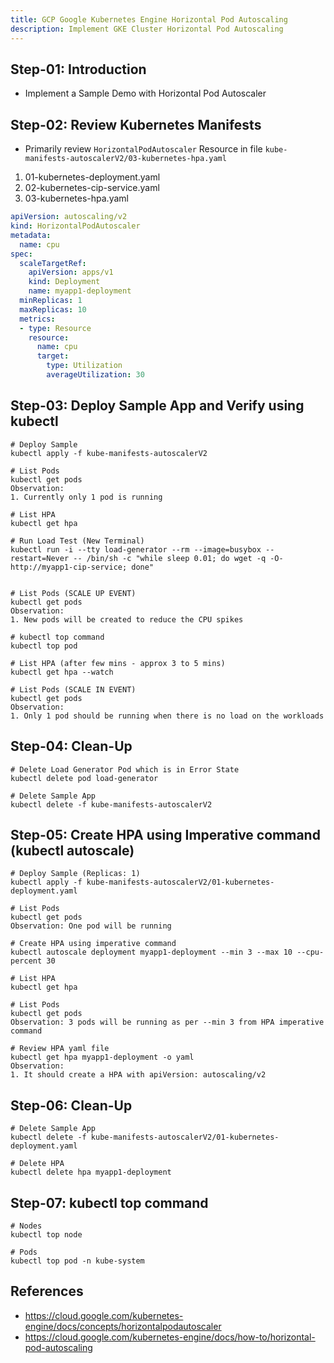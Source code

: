 ```yaml
---
title: GCP Google Kubernetes Engine Horizontal Pod Autoscaling
description: Implement GKE Cluster Horizontal Pod Autoscaling
---
```


## Step-01: Introduction
- Implement a Sample Demo with Horizontal Pod Autoscaler

## Step-02: Review Kubernetes Manifests
- Primarily review `HorizontalPodAutoscaler` Resource in file `kube-manifests-autoscalerV2/03-kubernetes-hpa.yaml`
1. 01-kubernetes-deployment.yaml
2. 02-kubernetes-cip-service.yaml
3. 03-kubernetes-hpa.yaml
```yaml
apiVersion: autoscaling/v2
kind: HorizontalPodAutoscaler
metadata:
  name: cpu
spec:
  scaleTargetRef:
    apiVersion: apps/v1
    kind: Deployment
    name: myapp1-deployment
  minReplicas: 1
  maxReplicas: 10
  metrics:
  - type: Resource
    resource:
      name: cpu
      target:
        type: Utilization
        averageUtilization: 30
```

## Step-03: Deploy Sample App and Verify using kubectl
```t
# Deploy Sample
kubectl apply -f kube-manifests-autoscalerV2

# List Pods
kubectl get pods
Observation: 
1. Currently only 1 pod is running

# List HPA
kubectl get hpa

# Run Load Test (New Terminal)
kubectl run -i --tty load-generator --rm --image=busybox --restart=Never -- /bin/sh -c "while sleep 0.01; do wget -q -O- http://myapp1-cip-service; done"


# List Pods (SCALE UP EVENT)
kubectl get pods
Observation:
1. New pods will be created to reduce the CPU spikes

# kubectl top command
kubectl top pod

# List HPA (after few mins - approx 3 to 5 mins)
kubectl get hpa --watch

# List Pods (SCALE IN EVENT)
kubectl get pods
Observation:
1. Only 1 pod should be running when there is no load on the workloads
```

## Step-04: Clean-Up
```t
# Delete Load Generator Pod which is in Error State
kubectl delete pod load-generator

# Delete Sample App
kubectl delete -f kube-manifests-autoscalerV2
```

## Step-05: Create HPA using Imperative command (kubectl autoscale)
```t
# Deploy Sample (Replicas: 1)
kubectl apply -f kube-manifests-autoscalerV2/01-kubernetes-deployment.yaml

# List Pods
kubectl get pods
Observation: One pod will be running

# Create HPA using imperative command
kubectl autoscale deployment myapp1-deployment --min 3 --max 10 --cpu-percent 30

# List HPA
kubectl get hpa

# List Pods
kubectl get pods
Observation: 3 pods will be running as per --min 3 from HPA imperative command

# Review HPA yaml file
kubectl get hpa myapp1-deployment -o yaml
Observation:
1. It should create a HPA with apiVersion: autoscaling/v2
```

## Step-06: Clean-Up
```t
# Delete Sample App
kubectl delete -f kube-manifests-autoscalerV2/01-kubernetes-deployment.yaml

# Delete HPA
kubectl delete hpa myapp1-deployment
```

## Step-07: kubectl top command
```t
# Nodes
kubectl top node

# Pods
kubectl top pod -n kube-system
```

## References
- https://cloud.google.com/kubernetes-engine/docs/concepts/horizontalpodautoscaler
- https://cloud.google.com/kubernetes-engine/docs/how-to/horizontal-pod-autoscaling
